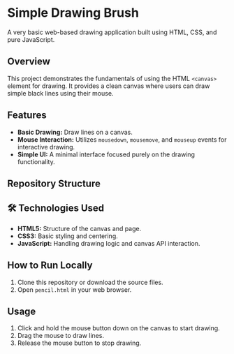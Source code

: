 # Simple Drawing Brush

A very basic web-based drawing application built using HTML, CSS, and pure JavaScript.

## Overview

This project demonstrates the fundamentals of using the HTML `<canvas>` element for drawing. It provides a clean canvas where users can draw simple black lines using their mouse.

## Features

* **Basic Drawing:** Draw lines on a canvas.
* **Mouse Interaction:** Utilizes `mousedown`, `mousemove`, and `mouseup` events for interactive drawing.
* **Simple UI:** A minimal interface focused purely on the drawing functionality.


## Repository Structure

## 🛠️ Technologies Used

* **HTML5:** Structure of the canvas and page.
* **CSS3:** Basic styling and centering.
* **JavaScript:** Handling drawing logic and canvas API interaction.

## How to Run Locally

1.  Clone this repository or download the source files.
2.  Open `pencil.html` in your web browser.

## Usage

1.  Click and hold the mouse button down on the canvas to start drawing.
2.  Drag the mouse to draw lines.
3.  Release the mouse button to stop drawing.
